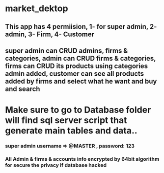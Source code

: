 ﻿# market_dektop
 ## This app has 4 permiision, 1- for super admin, 2- admin, 3- Firm, 4- Customer
 ## super admin can CRUD admins, firms & categories, admin can CRUD firms & categories, firms can CRUD its products using categories admin added, customer can see all products added by firms and select what he want and buy and search 
 # Make sure to go to Database folder will find sql server script that generate main tables and data..
 ### super admin username => @MASTER , password: 123
 ### All Admin & firms & accounts info encrypted by 64bit algorithm for secure the privacy if database hacked
